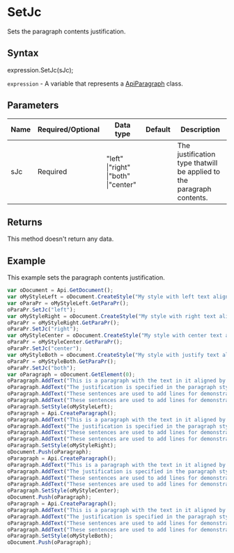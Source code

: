 # SetJc

Sets the paragraph contents justification.

## Syntax

expression.SetJc(sJc);

`expression` - A variable that represents a [ApiParagraph](../ApiParagraph.md) class.

## Parameters

| **Name** | **Required/Optional** | **Data type** | **Default** | **Description** |
| ------------- | ------------- | ------------- | ------------- | ------------- |
| sJc | Required | "left" &#124;"right" &#124;"both" &#124;"center" |  | The justification type thatwill be applied to the paragraph contents. |

## Returns

This method doesn't return any data.

## Example

This example sets the paragraph contents justification.

```javascript
var oDocument = Api.GetDocument();
var oMyStyleLeft = oDocument.CreateStyle("My style with left text alignment");
var oParaPr = oMyStyleLeft.GetParaPr();
oParaPr.SetJc("left");
var oMyStyleRight = oDocument.CreateStyle("My style with right text alignment");
oParaPr = oMyStyleRight.GetParaPr();
oParaPr.SetJc("right");
var oMyStyleCenter = oDocument.CreateStyle("My style with center text alignment");
oParaPr = oMyStyleCenter.GetParaPr();
oParaPr.SetJc("center");
var oMyStyleBoth = oDocument.CreateStyle("My style with justify text alignment");
oParaPr = oMyStyleBoth.GetParaPr();
oParaPr.SetJc("both");
var oParagraph = oDocument.GetElement(0);
oParagraph.AddText("This is a paragraph with the text in it aligned by the left side. ");
oParagraph.AddText("The justification is specified in the paragraph style. ");
oParagraph.AddText("These sentences are used to add lines for demonstrative purposes. ");
oParagraph.AddText("These sentences are used to add lines for demonstrative purposes.");
oParagraph.SetStyle(oMyStyleLeft);
oParagraph = Api.CreateParagraph();
oParagraph.AddText("This is a paragraph with the text in it aligned by the right side. ");
oParagraph.AddText("The justification is specified in the paragraph style. ");
oParagraph.AddText("These sentences are used to add lines for demonstrative purposes. ");
oParagraph.AddText("These sentences are used to add lines for demonstrative purposes.");
oParagraph.SetStyle(oMyStyleRight);
oDocument.Push(oParagraph);
oParagraph = Api.CreateParagraph();
oParagraph.AddText("This is a paragraph with the text in it aligned by the center. ");
oParagraph.AddText("The justification is specified in the paragraph style. ");
oParagraph.AddText("These sentences are used to add lines for demonstrative purposes. ");
oParagraph.AddText("These sentences are used to add lines for demonstrative purposes.");
oParagraph.SetStyle(oMyStyleCenter);
oDocument.Push(oParagraph);
oParagraph = Api.CreateParagraph();
oParagraph.AddText("This is a paragraph with the text in it aligned by both sides (justified). ");
oParagraph.AddText("The justification is specified in the paragraph style. ");
oParagraph.AddText("These sentences are used to add lines for demonstrative purposes. ");
oParagraph.AddText("These sentences are used to add lines for demonstrative purposes.");
oParagraph.SetStyle(oMyStyleBoth);
oDocument.Push(oParagraph);
```
